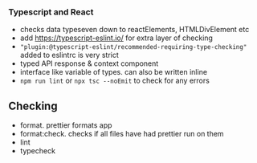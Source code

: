 ### Typescript and React

- checks data typeseven down to reactElements, HTMLDivElement etc
- add https://typescript-eslint.io/ for extra layer of checking
- `"plugin:@typescript-eslint/recommended-requiring-type-checking"` added to eslintrc is very strict
- typed API response & context component
- interface like variable of types. can also be written inline
- `npm run lint` or `npx tsc --noEmit` to check for any errors

## Checking

- format. prettier formats app
- format:check. checks if all files have had prettier run on them
- lint
- typecheck
